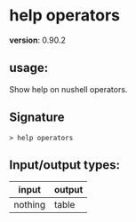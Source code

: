 # help operators

**version**: 0.90.2

## **usage**:

Show help on nushell operators.

## Signature

`> help operators `

## Input/output types:

| input   | output |
| ------- | ------ |
| nothing | table  |
